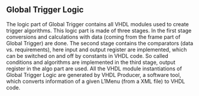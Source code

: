 ## Global Trigger Logic

The logic part of Global Trigger contains all VHDL modules used to create trigger algorithms. This logic part is made of three stages.
In the first stage conversions and calculations with data (coming from the frame part of Global Trigger) are done. The second stage contains
the comparators (data vs. requirements), here input and output register are implemented, which can be switched on and off by constants
in VHDL code. So called conditions and algorithms are implemented in the third stage, output register in the algo part are used.
All the VHDL module instantiations of Global Trigger Logic are generated by VHDL Producer, a software tool, which converts information
of a given L1Menu (from a XML file) to VHDL code.
